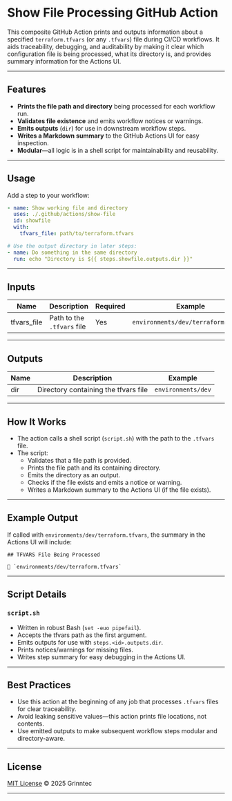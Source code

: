 # Show File Processing GitHub Action

This composite GitHub Action prints and outputs information about a specified `terraform.tfvars` (or any `.tfvars`) file during CI/CD workflows. It aids traceability, debugging, and auditability by making it clear which configuration file is being processed, what its directory is, and provides summary information for the Actions UI.

---

## Features

- **Prints the file path and directory** being processed for each workflow run.
- **Validates file existence** and emits workflow notices or warnings.
- **Emits outputs** (`dir`) for use in downstream workflow steps.
- **Writes a Markdown summary** to the GitHub Actions UI for easy inspection.
- **Modular**—all logic is in a shell script for maintainability and reusability.

---

## Usage

Add a step to your workflow:

```yaml
- name: Show working file and directory
  uses: ./.github/actions/show-file
  id: showfile
  with:
    tfvars_file: path/to/terraform.tfvars

# Use the output directory in later steps:
- name: Do something in the same directory
  run: echo "Directory is ${{ steps.showfile.outputs.dir }}"
```

---

## Inputs

| Name         | Description                   | Required | Example                    |
|--------------|-------------------------------|----------|----------------------------|
| tfvars_file  | Path to the `.tfvars` file    | Yes      | `environments/dev/terraform.tfvars` |

---

## Outputs

| Name  | Description                                         | Example                    |
|-------|-----------------------------------------------------|----------------------------|
| dir   | Directory containing the tfvars file                | `environments/dev`         |

---

## How It Works

- The action calls a shell script (`script.sh`) with the path to the `.tfvars` file.
- The script:
  - Validates that a file path is provided.
  - Prints the file path and its containing directory.
  - Emits the directory as an output.
  - Checks if the file exists and emits a notice or warning.
  - Writes a Markdown summary to the Actions UI (if the file exists).

---

## Example Output

If called with `environments/dev/terraform.tfvars`, the summary in the Actions UI will include:

```
## TFVARS File Being Processed

📄 `environments/dev/terraform.tfvars`
```

---

## Script Details

### `script.sh`

- Written in robust Bash (`set -euo pipefail`).
- Accepts the tfvars path as the first argument.
- Emits outputs for use with `steps.<id>.outputs.dir`.
- Prints notices/warnings for missing files.
- Writes step summary for easy debugging in the Actions UI.

---

## Best Practices

- Use this action at the beginning of any job that processes `.tfvars` files for clear traceability.
- Avoid leaking sensitive values—this action prints file locations, not contents.
- Use emitted outputs to make subsequent workflow steps modular and directory-aware.

---

## License

[MIT License](../LICENSE) © 2025 Grinntec

---
